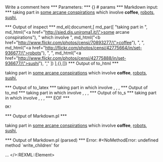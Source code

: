 Write a comment here
*** Parameters: ***
{} # params 
*** Markdown input: ***
taking part in <a href="http://sied.dis.uniroma1.it/">some arcane conspirations</a> which
involve <b href="http://www.flickr.com/photos/censi/70893277/">coffee</b>, 
<a href="http://flickr.com/photos/censi/42775664/in/set-936677/">robots</a>,
<a href="http://www.flickr.com/photos/censi/42775888/in/set-936677/">sushi</a>,

*** Output of inspect ***
md_el(:document,[
	md_par([
		"taking part in ",
		md_html("<a href=\"http://sied.dis.uniroma1.it/\">some arcane conspirations</a>"),
		" which involve ",
		md_html("<b href=\"http://www.flickr.com/photos/censi/70893277/\">coffee</b>"),
		", ",
		md_html("<a href=\"http://flickr.com/photos/censi/42775664/in/set-936677/\">robots</a>"),
		", ",
		md_html("<a href=\"http://www.flickr.com/photos/censi/42775888/in/set-936677/\">sushi</a>"),
		","
	])
],{},[])
*** Output of to_html ***
<p>taking part in <a href='http://sied.dis.uniroma1.it/'>some arcane conspirations</a> which involve <b href='http://www.flickr.com/photos/censi/70893277/'>coffee</b>, <a href='http://flickr.com/photos/censi/42775664/in/set-936677/'>robots</a>, <a href='http://www.flickr.com/photos/censi/42775888/in/set-936677/'>sushi</a>,</p>
*** Output of to_latex ***
taking part in  which involve , , ,
*** Output of to_md ***
taking part in which involve , , ,
*** Output of to_s ***
taking part in  which involve , , ,
*** EOF ***



	OK!



*** Output of Markdown.pl ***
<p>taking part in <a href="http://sied.dis.uniroma1.it/">some arcane conspirations</a> which
involve <b href="http://www.flickr.com/photos/censi/70893277/">coffee</b>, 
<a href="http://flickr.com/photos/censi/42775664/in/set-936677/">robots</a>,
<a href="http://www.flickr.com/photos/censi/42775888/in/set-936677/">sushi</a>,</p>

*** Output of Markdown.pl (parsed) ***
Error: #<NoMethodError: undefined method `write_children' for <div> ... </>:REXML::Element>
